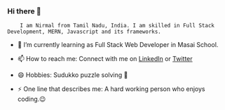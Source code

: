### Hi there 👋

        I am Nirmal from Tamil Nadu, India. I am skilled in Full Stack Development, MERN, Javascript and its frameworks.

- 🌱 I’m currently learning as Full Stack Web Developer in Masai School.

- 📫 How to reach me:
    Connect with me on <a href="https://www.linkedin.com/in/nirmal403/">LinkedIn<a> or <a href="https://twitter.com/nirmalortan619">Twitter<a>
        
- 😄 Hobbies:
      Sudukko puzzle solving :game_die:
        
- ⚡ One line that describes me: 
    A hard working person who enjoys coding.😉
